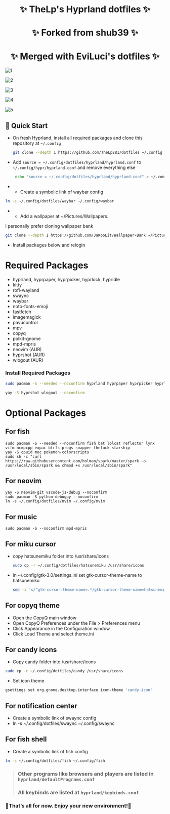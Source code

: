 <div align="center">
    <h1>✨ TheLp's Hyprland dotfiles ✨</h1>
    <h1>✨ Forked from shub39 ✨</h1>
    <h1>✨ Merged with EviLuci's dotfiles ✨</h1>
</div>

<div align="center">

</a>
</div>

![1](screenshots/screenshot_2024-11-17_22-43-14.png)

![2](screenshots/screenshot_2024-11-17_22-48-25.png)

![3](screenshots/screenshot_2024-11-17_22-53-31.png)

![4](screenshots/2024-11-17-230108_hyprshot.png)

![5](screenshots/screenshot_2024-11-17_22-49-13.png)

## 🚀 Quick Start

- On fresh Hyprland, install all required packages and clone this repository at `~/.config`

  ```bash
  git clone --depth 1 https://github.com/TheLp281/dotfiles ~/.config
  ```

- Add `source = ~/.config/dotfiles/hyprland/hyprland.conf` to `~/.config/hypr/hyprland.conf` and remove everything else

  ```bash
   echo "source = ~/.config/dotfiles/hyprland/hyprland.conf" > ~/.config/hypr/hyprland.conf
  ```

- - Create a symbolic link of waybar config

```bash
ln -s ~/.config/dotfiles/waybar ~/.config/waybar
```

- - Add a wallpaper at ~/Pictures/Wallpapers.

I personally prefer cloning wallpaper bank
```bash
git clone --depth 1 https://github.com/JaKooLit/Wallpaper-Bank ~/Pictures/Wallpapers
```

- Install packages below and relogin

# Required Packages

- hyprland, hyprpaper, hyprpicker, hyprlock, hypridle
- kitty
- rofi-wayland
- swaync
- waybar
- noto-fonts-emoji
- fastfetch
- imagemagick
- pavucontrol
- mpv
- copyq
- polkit-gnome
- mpd-mpris
- neovim (AUR)
- hyprshot (AUR)
- wlogout (AUR)

### Install Required Packages

```bash
sudo pacman -S --needed --noconfirm hyprland hyprpaper hyprpicker hyprlock hypridle kitty rofi-wayland swaync waybar noto-fonts-emoji fastfetch imagemagick mpv copyq polkit-gnome pavucontrol
```

```bash
yay -S hyprshot wlogout --noconfirm
```

# Optional Packages

## For fish

    sudo pacman -S --needed --noconfirm fish bat lolcat reflector lynx vifm ncmpcpp expac btrfs-progs snapper thefuck starship
    yay -S cpuid moc pokemon-colorscripts
    sudo sh -c "curl https://raw.githubusercontent.com/holman/spark/master/spark -o /usr/local/sbin/spark && chmod +x /usr/local/sbin/spark"

## For neovim

    yay -S neovim-git vscode-js-debug --noconfirm
    sudo pacman -S python-debugpy --noconfirm
    ln -s ~/.config/dotfiles/nvim ~/.config/nvim

## For music

    sudo pacman -S --noconfirm mpd-mpris

## For miku cursor

- copy hatsunemiku folder into /usr/share/icons

  ```bash
  sudo cp -r ~/.config/dotfiles/hatsunemiku /usr/share/icons
  ```

- in ~/.config/gtk-3.0/settings.ini set gtk-cursor-theme-name to hatsunemiku

  ```bash
  sed -i 's/^gtk-cursor-theme-name=.*/gtk-cursor-theme-name=hatsunemiku/' ~/.config/gtk-3.0/settings.ini
  ```
## For copyq theme

- Open the CopyQ main window
- Open CopyQ Preferences under the File > Preferences menu
- Click Appearance in the Configuration window
- Click Load Theme and select theme.ini

## For candy icons

- Copy candy folder into /usr/share/icons

```bash
sudo cp -r ~/.config/dotfiles/candy /usr/share/icons
```

- Set icon theme

```bash
gsettings set org.gnome.desktop.interface icon-theme 'candy-icon'
```

## For notification center

- Create a symbolic link of swaync config
- ln -s ~/.config/dotfiles/swaync ~/.config/swaync

## For fish shell

- Create a symbolic link of fish config

```bash
ln -s ~/.config/dotfiles/fish ~/.config/fish
```

> ### Other programs like browsers and players are listed in `hyprland/defaultPrograms.conf`
>
> ### All keybinds are listed at `hyprland/keybinds.conf`

### 🎉That’s all for now. Enjoy your new environment!🎉
